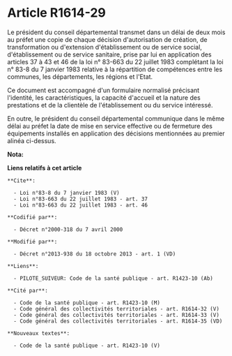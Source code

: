 # Article R1614-29

Le président du conseil départemental transmet dans un délai de deux mois au préfet une copie de chaque décision
d'autorisation de création, de transformation ou d'extension d'établissement ou de service social, d'établissement ou de
service sanitaire, prise par lui en application des articles 37 à 43 et 46 de la loi n° 83-663 du 22 juillet 1983 complétant
la loi n° 83-8 du 7 janvier 1983 relative à la répartition de compétences entre les communes, les départements, les régions
et l'Etat. 

Ce document est accompagné d'un formulaire normalisé précisant l'identité, les caractéristiques, la capacité d'accueil et la
nature des prestations et de la clientèle de l'établissement ou du service intéressé. 

En outre, le président du conseil départemental communique dans le même délai au préfet la date de mise en service effective
ou de fermeture des équipements installés en application des décisions mentionnées au premier alinéa ci-dessus.

**Nota:**



**Liens relatifs à cet article**

	**Cite**:

	  - Loi n°83-8 du 7 janvier 1983 (V)
	  - Loi n°83-663 du 22 juillet 1983 - art. 37
	  - Loi n°83-663 du 22 juillet 1983 - art. 46

	**Codifié par**:

	  - Décret n°2000-318 du 7 avril 2000

	**Modifié par**:

	  - Décret n°2013-938 du 18 octobre 2013 - art. 1 (VD)

	**Liens**:

	  - PILOTE_SUIVEUR: Code de la santé publique - art. R1423-10 (Ab)

	**Cité par**:

	  - Code de la santé publique - art. R1423-10 (M)
	  - Code général des collectivités territoriales - art. R1614-32 (V)
	  - Code général des collectivités territoriales - art. R1614-33 (V)
	  - Code général des collectivités territoriales - art. R1614-35 (VD)

	**Nouveaux textes**:

	  - Code de la santé publique - art. R1423-10 (V)
